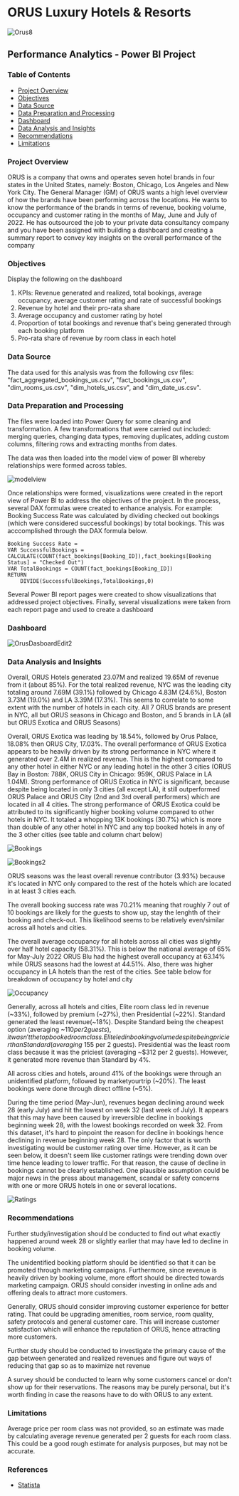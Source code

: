 # ORUS Luxury Hotels & Resorts 

![Orus8](https://github.com/jmwaigom/Hospitality-Analytics/assets/155841258/82627eec-8134-4da8-81a4-be44c78e3bb7)

## Performance Analytics - Power BI Project 
### Table of Contents
- [Project Overview](#project-overview)
- [Objectives](#objectives)
- [Data Source](#data-source)
- [Data Preparation and Processing](#data-preparation-and-processing)
- [Dashboard](#dashboard)
- [Data Analysis and Insights](#data-analysis-and-insights)
- [Recommendations](#recommendations)
- [Limitations](#limitations)
### Project Overview
ORUS is a company that owns and operates seven hotel brands in four states in the United States, namely: Boston, Chicago, Los Angeles and New York City. The General Manager (GM)
of ORUS wants a high level overview of how the brands have been performing across the locations. He wants to know the performance of the brands in terms of revenue, booking volume,
occupancy and customer rating in the months of May, June and July of 2022. He has outsourced the job to your private data consultancy company and you have been assigned with building 
a dashboard and creating a summary report to convey key insights on the overall performance of the company

### Objectives
Display the following on the dashboard
1. KPIs: Revenue generated and realized, total bookings, average occupancy, average customer rating and rate of successful bookings
2. Revenue by hotel and their pro-rata share
3. Average occupancy and customer rating by hotel
4. Proportion of total bookings and revenue that's being generated through each booking platform
5. Pro-rata share of revenue by room class in each hotel

### Data Source
The data used for this analysis was from the following csv files: "fact_aggregated_bookings_us.csv", "fact_bookings_us.csv", "dim_rooms_us.csv", "dim_hotels_us.csv", and "dim_date_us.csv".  

### Data Preparation and Processing
The files were loaded into Power Query for some cleaning and transformation. A few transformations that were carried out included: merging queries, changing data types, removing duplicates, adding custom columns, filtering rows and extracting months from dates.

The data was then loaded into the model view of power BI whereby relationships were formed across tables.

![modelview](https://github.com/jmwaigom/Hospitality-Analytics/assets/155841258/f4da727a-1b75-43cf-a8cd-6053106fb7bd)

Once relationships were formed, visualizations were created in the report view of Power BI to address the objectives of the project. In the process, several DAX formulas were created to enhance analysis. For example: Booking Success Rate was calculated by dividing checked out bookings (which were considered successful bookings) by total bookings. This was acccomplished through the DAX formula below.

```
Booking Success Rate = 
VAR SuccessfulBookings = CALCULATE(COUNT(fact_bookings[Booking_ID]),fact_bookings[Booking Status] = "Checked Out")
VAR TotalBookings = COUNT(fact_bookings[Booking_ID])
RETURN
    DIVIDE(SuccessfulBookings,TotalBookings,0)

```
Several Power BI report pages were created to show visualizations that addressed project objectives. Finally, several visualizations were taken from each report page and used to create a dashboard


### Dashboard
![OrusDasboardEdit2](https://github.com/jmwaigom/Hospitality-Analytics/assets/155841258/d8f9acfd-cdff-43db-bc79-df72e4551a86)

### Data Analysis and Insights
Overall, ORUS Hotels generated 23.07M and realized 19.65M of revenue from it (about 85%). For the total realized revenue, NYC was the leading city totaling around 7.69M (39.1%) followed by Chicago 4.83M (24.6%), Boston 3.73M (19.0%) and LA 3.39M (17.3%). This seems to correlate to some extent with the number of hotels in each city. All 7 ORUS brands are present in NYC, all but ORUS seasons in Chicago and Boston, and 5 brands in LA (all but ORUS Exotica and ORUS Seasons)

Overall, ORUS Exotica was leading by 18.54%, followed by Orus Palace, 18.08% then ORUS City, 17.03%. The overall performance of ORUS Exotica appears to be heavily driven by its strong performance in NYC where it generated over 2.4M in realized revenue. This is the highest compared to any other hotel in either NYC or any leading hotel in the other 3 cities (ORUS Bay in Boston: 788K, ORUS City in Chicago: 959K, ORUS Palace in LA 1.04M). Strong performance of ORUS Exotica in NYC is significant, because despite being located in only 3 cities (all except LA), it still outperformed ORUS Palace and ORUS City (2nd and 3rd overall performers) which are located in all 4 cities. The strong performance of ORUS Exotica could be attributed to its significantly higher booking volume compared to other hotels in NYC. It totaled a whopping 13K bookings (30.7%) which is more than double of any other hotel in NYC and any top booked hotels in any of the 3 other cities (see table and column chart below)

![Bookings](https://github.com/jmwaigom/Hospitality-Analytics/assets/155841258/3db74e64-3f95-4390-bf14-7f7500a8210d)

![Bookings2](https://github.com/jmwaigom/Hospitality-Analytics/assets/155841258/76034fd5-f995-40fe-8db6-57b214a74284)

ORUS seasons was the least overall revenue contributor (3.93%) because it's located in NYC only compared to the rest of the hotels which are located in at least 3 cities each.

The overall booking success rate was 70.21% meaning that roughly 7 out of 10 bookings are likely for the guests to show up, stay the lenghth of their booking and check-out. This likelihood seems to be relatively even/similar across all hotels and cities. 

The overall average occupancy for all hotels across all cities was slightly over half hotel capacity (58.31%). This is below the national average of 65% for May-July 2022  ORUS Blu had the highest overall occupancy at 63.14% while ORUS seasons had the lowest at 44.51%. Also, there was higher occupancy in LA hotels than the rest of the cities. See table below for breakdown of occupancy by hotel and city

![Occupancy](https://github.com/jmwaigom/Hospitality-Analytics/assets/155841258/e97515fc-c493-4508-abc7-63caf4aa076d)

Generally, across all hotels and cities, Elite room class led in revenue (~33%), followed by premium (~27%), then Presidential (~22%). Standard generated the least revenue(~18%). Despite Standard being the cheapest option (averaging ~$110 per 2 guests), it wasn't the top booked room class. Elite led in booking volume despite being pricier than Standard (averaging ~$155 per 2 guests). Presidential was the least room class because it was the priciest (averaging ~$312 per 2 guests). However, it generated more revenue than Standard by 4%.

All across cities and hotels, around 41% of the bookings were through an unidentified platform, followed by marketyourtrip (~20%). The least bookings were done through direct offline (~5%).

During the time period (May-Jun), revenues began declining around week 28 (early July) and hit the lowest on week 32 (last week of July). It appears that this may have been caused by irreversible decline in bookings beginning week 28, with the lowest bookings recorded on week 32. From this dataset, it's hard to pinpoint the reason for decline in bookings hence declining in revenue beginning week 28. The only factor that is worth investigating would be customer rating over time. However, as it can be seen below, it doesn't seem like customer ratings were trending down over time hence leading to lower traffic. For that reason, the cause of decline in bookings cannot be clearly established. One plausible assumption could be major news in the press about management, scandal or safety concerns with one or more ORUS hotels in one or several locations.   

![Ratings](https://github.com/jmwaigom/Hospitality-Analytics/assets/155841258/98e630b2-0e48-4aa4-87f8-2e23e6ac270b)

### Recommendations
Further study/investigation should be conducted to find out what exactly happened around week 28 or slightly earlier that may have led to decline in booking volume. 

The unidentified booking platform should be identified so that it can be promoted through marketing campaigns. Furthermore, since revenue is heavily driven by booking volume, more effort should be directed towards marketing campaign. ORUS should consider investing in online ads and offering deals to attract more customers.

Generally, ORUS should consider improving customer experience for better rating. That could be upgrading amenities, room service, room quality, safety protocols and general customer care. This will increase customer satisfaction which will enhance the reputation of ORUS, hence attracting more customers.

Further study should be conducted to investigate the primary cause of the gap between generated and realized revenues and figure out ways of reducing that gap so as to maximize net revenue

A survey should be conducted to learn why some customers cancel or don't show up for their reservations. The reasons may be purely personal, but it's worth finding in case the reasons have to do with ORUS to any extent.


### Limitations
Average price per room class was not provided, so an estimate was made by calculating average revenue generated per 2 guests for each room class. This could be a good rough estimate for analysis purposes, but may not be accurate.

### References
- [Statista](https://www.statista.com/statistics/206546/us-hotels-occupancy-rate-by-month)


